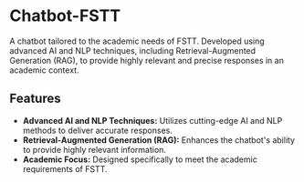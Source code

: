 # Chatbot-FSTT

A chatbot tailored to the academic needs of FSTT. Developed using advanced AI and NLP techniques, including Retrieval-Augmented Generation (RAG), to provide highly relevant and precise responses in an academic context.

## Features
- **Advanced AI and NLP Techniques:** Utilizes cutting-edge AI and NLP methods to deliver accurate responses.
- **Retrieval-Augmented Generation (RAG):** Enhances the chatbot's ability to provide highly relevant information.
- **Academic Focus:** Designed specifically to meet the academic requirements of FSTT.
